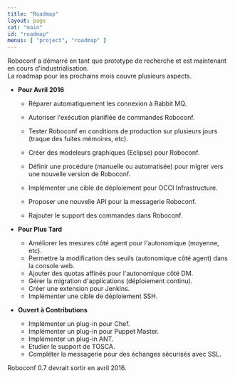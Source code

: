 ```yaml
---
title: "Roadmap"
layout: page
cat: "main"
id: "roadmap"
menus: [ "project", "roadmap" ]
---
```


Roboconf a démarré en tant que prototype de recherche et est maintenant en cours d'industrialisation.  
La roadmap pour les prochains mois couvre plusieurs aspects.


* **Pour Avril 2016**

	* Réparer automatiquement les connexion à Rabbit MQ.
	* Autoriser l'exécution planifiée de commandes Roboconf.
	* Tester Roboconf en conditions de production sur plusieurs jours (traque des fuites mémoires, etc).
	* Créer des modeleurs graphiques (Eclipse) pour Roboconf.
	* Définir une procédure (manuelle ou automatisée) pour migrer vers une nouvelle version de Roboconf.
	* Implémenter une cible de déploiement pour OCCI Infrastructure.

	* Proposer une nouvelle API pour la messagerie Roboconf.
	* Rajouter le support des commandes dans Roboconf.


* **Pour Plus Tard**

	* Améliorer les mesures côté agent pour l'autonomique (moyenne, etc).
	* Permettre la modification des seuils (autonomique côté agent) dans la console web.
	* Ajouter des quotas affinés pour l'autonomique côté DM.
	* Gérer la migration d'applications (déploiement continu).
	* Créer une extension pour Jenkins.
	* Implémenter une cible de déploiement SSH.


* **Ouvert à Contributions**

    * Implémenter un plug-in pour Chef.
    * Implémenter un plug-in pour Puppet Master.
    * Implémenter un plug-in ANT.
    * Etudier le support de TOSCA.
    * Compléter la messagerie pour des échanges sécurisés avec SSL.


Roboconf 0.7 devrait sortir en avril 2016.
